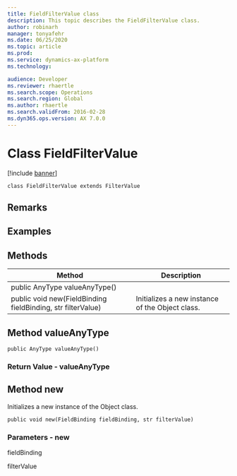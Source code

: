 ```yaml
---
title: FieldFilterValue class
description: This topic describes the FieldFilterValue class.
author: robinarh
manager: tonyafehr
ms.date: 06/25/2020
ms.topic: article
ms.prod: 
ms.service: dynamics-ax-platform
ms.technology: 

audience: Developer
ms.reviewer: rhaertle
ms.search.scope: Operations
ms.search.region: Global
ms.author: rhaertle
ms.search.validFrom: 2016-02-28
ms.dyn365.ops.version: AX 7.0.0
---
```


# Class FieldFilterValue

[!include [banner](../includes/banner.md)]

```xpp
class FieldFilterValue extends FilterValue
```

## Remarks

## Examples

## Methods

| Method                                                      | Description                                     |
|-------------------------------------------------------------|-------------------------------------------------|
| public AnyType valueAnyType()                               |                                                 |
| public void new(FieldBinding fieldBinding, str filterValue) | Initializes a new instance of the Object class. |

## Method valueAnyType

```xpp
public AnyType valueAnyType()
```

### Return Value - valueAnyType

## Method new

Initializes a new instance of the Object class.

```xpp
public void new(FieldBinding fieldBinding, str filterValue)
```

### Parameters - new

fieldBinding  

<!-- -->

filterValue  

